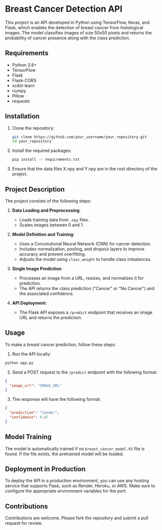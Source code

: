 # Breast Cancer Detection API

This project is an API developed in Python using TensorFlow, Keras, and Flask, which enables the detection of breast cancer from histological images. The model classifies images of size 50x50 pixels and returns the probability of cancer presence along with the class prediction.

## Requirements

- Python 3.8+
- TensorFlow
- Flask
- Flask-CORS
- scikit-learn
- numpy
- Pillow
- requests

## Installation

1. Clone the repository:

   ```bash
   git clone https://github.com/your_username/your_repository.git
   cd your_repository
   ```
   
2. Install the required packages:

   ```bash
   pip install -r requirements.txt
   ```

3. Ensure that the data files X.npy and Y.npy are in the root directory of the project.

## Project Description

The project consists of the following steps:

1. **Data Loading and Preprocessing**:
   
    - Loads training data from `.npy` files.
    - Scales images between 0 and 1.
    
2. **Model Definition and Training**:
   
    - Uses a Convolutional Neural Network (CNN) for cancer detection.
    - Includes normalization, pooling, and dropout layers to improve accuracy and prevent overfitting.
    - Adjusts the model using `class_weight` to handle class imbalances.
    
3. **Single Image Prediction**:
   
    - Processes an image from a URL, resizes, and normalizes it for prediction.
    - The API returns the class prediction ("Cancer" or "No Cancer") and the associated confidence.
    
4. **API Deployment**:
   
    - The Flask API exposes a `/predict` endpoint that receives an image URL and returns the prediction.


## Usage

To make a breast cancer prediction, follow these steps:
1. Run the API locally:
   
  ```bash
  python app.py
  ```

2. Send a POST request to the `/predict` endpoint with the following format:
   
  ```json
  {
    "image_url": "IMAGE_URL"
  }
  ```

3. The response will have the following format:
   
  ```json
  {
    "prediction": "Cander",
    "confidence": 0.87
  }
  ```

## Model Training

The model is automatically trained if no `breast_cancer_model.h5` file is found. If the file exists, the pretrained model will be loaded.

## Deployment in Production

To deploy the API in a production environment, you can use any hosting service that supports Flask, such as Render, Heroku, or AWS. Make sure to configure the appropriate environment variables for the port.

## Contributions

Contributions are welcome. Please fork the repository and submit a pull request for review.
